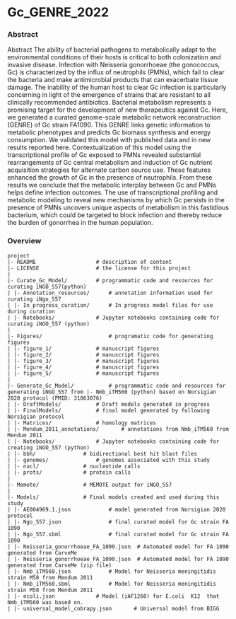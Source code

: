 # Gc_GENRE_2022

### Abstract
Abstract
The ability of bacterial pathogens to metabolically adapt to the environmental conditions of their hosts is critical to both colonization and invasive disease. Infection with Neisseria gonorrhoeae (the gonococcus, Gc) is characterized by the influx of neutrophils (PMNs), which fail to clear the bacteria and make antimicrobial products that can exacerbate tissue damage. The inability of the human host to clear Gc infection is particularly concerning in light of the emergence of strains that are resistant to all clinically recommended antibiotics. Bacterial metabolism represents a promising target for the development of new therapeutics against Gc. Here, we generated a curated genome-scale metabolic network reconstruction (GENRE) of Gc strain FA1090. This GENRE links genetic information to metabolic phenotypes and predicts Gc biomass synthesis and energy consumption. We validated this model with published data and in new results reported here. Contextualization of this model using the transcriptional profile of Gc exposed to PMNs revealed substantial rearrangements of Gc central metabolism and induction of Gc nutrient acquisition strategies for alternate carbon source use. These features enhanced the growth of Gc in the presence of neutrophils. From these results we conclude that the metabolic interplay between Gc and PMNs helps define infection outcomes. The use of transcriptional profiling and metabolic modeling to reveal new mechanisms by which Gc persists in the presence of PMNs uncovers unique aspects of metabolism in this fastidious bacterium, which could be targeted to block infection and thereby reduce the burden of gonorrhea in the human population.

### Overview

	project
	|- README          			# description of content
	|- LICENSE         			# the license for this project
	|
	|- Curate_Gc_Model/			# programmatic code and resources for curating iNGO_557(python)
	| |- Annotation_resources/		# annotation information used for curating iNgo_557
	| |- In_progress_curation/		# In progress model files for use during curation
	| |- Notebooks/				# Jupyter notebooks containing code for curating iNGO_557 (python)
	|
	|- Figures/          			# programatic code for generating figures
	| |- figure_1/				# manuscript figures
	| |- figure_2/				# manuscript figures
	| |- figure_3/				# manuscript figures
	| |- figure_4/				# manuscript figures
	| |- figure_5/				# manuscript figures	
	|
	|- Generate_Gc_Model/			# programmatic code and resources for generating iNGO_557 from |- Nmb_iTM560 (python) based on Norsigian 2020 protocol (PMID: 31863076)
	| |- DraftModels/			# Draft models generated in progress
	| |- FinalModels/			# final model generated by following Norsigian protocol
	| |- Matrices/				# homology matrices
	| |- Mendum_2011_annotations/		# annotations from Nmb_iTM560 from Mendum 2011
	| |- Notebooks/				# Jupyter notebooks containing code for creating iNGO_557 (python)
	| |- bbh/				# bidirectional best hit blast files
	| |- genomes/				# genomes associated with this study
	| |- nucl/				# nucleotide calls
	| |- prots/				# protein calls
	|
	|- Memote/				# MEMOTE output for iNGO_557
	|
	|- Models/				# Final models created and used during this study
	| |- AE004969.1.json   			# model generated from Norsigian 2020 protocol
	| |- Ngo_557.json   			# final curated model for Gc strain FA 1090
	| |- Ngo_557.sbml   			# final curated model for Gc strain FA 1090
	| |- Neisseria_gonorrhoeae_FA_1090.json  # Automated model for FA 1090 generated from CarveMe
	| |- Neisseria_gonorrhoeae_FA_1090.json  # Automated model for FA 1090 generated from CarveMe (zip file)
	| |- Nmb_iTM560.json   			# Model for Neisseria meningitidis strain M58 from Mendum 2011
	| |- Nmb_iTM560.sbml   			# Model for Neisseria meningitidis strain M58 from Mendum 2011
	| |- ecoli.json   			# Model (iAF1260) for E.coli  K12  that Nmb_iTM560 was based on. 
	| |- universal_model_cobrapy.json   	# Universal model from BIGG
